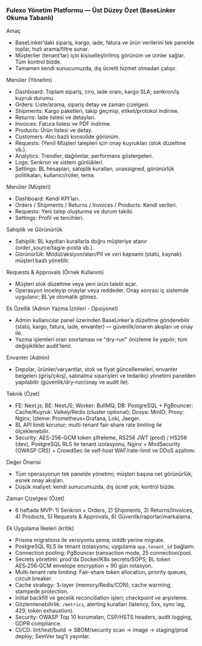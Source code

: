 ### Fulexo Yönetim Platformu — Üst Düzey Özet (BaseLinker Okuma Tabanlı)

Amaç
- BaseLinker’daki sipariş, kargo, iade, fatura ve ürün verilerini tek panelde toplar, hızlı arama/filtre sunar.
- Müşteriler (tenant’lar) için kişiselleştirilmiş görünüm ve izinler sağlar. Tüm kontrol bizde.
- Tamamen kendi sunucumuzda, dış ücretli hizmet olmadan çalışır.

Menüler (Yönetim)
- Dashboard: Toplam sipariş, ciro, iade oranı, kargo SLA; senkron/iş kuyruk durumu.
- Orders: Liste/arama, sipariş detay ve zaman çizelgesi.
- Shipments: Kargo paketleri, takip geçmişi, etiket/protokol indirme.
- Returns: İade listesi ve detayları.
- Invoices: Fatura listesi ve PDF indirme.
- Products: Ürün listesi ve detay.
- Customers: Alıcı bazlı konsolide görünüm.
- Requests: (Yeni) Müşteri talepleri için onay kuyrukları (stok düzeltme vb.).
- Analytics: Trendler, dağılımlar, performans göstergeleri.
- Logs: Senkron ve sistem günlükleri.
- Settings: BL hesapları, sahiplik kuralları, unassigned, görünürlük politikaları, kullanıcı/roller, tema.

Menüler (Müşteri)
- Dashboard: Kendi KPI’ları.
- Orders / Shipments / Returns / Invoices / Products: Kendi verileri.
- Requests: Yeni talep oluşturma ve durum takibi.
- Settings: Profil ve tercihleri.

Sahiplik ve Görünürlük
- Sahiplik: BL kayıtları kurallarla doğru müşteriye atanır (order_source/tag/e-posta vb.).
- Görünürlük: Modül/aksiyon/alan/PII ve veri kapsamı (statü, kaynak) müşteri bazlı yönetilir.

Requests & Approvals (Örnek Kullanım)
- Müşteri stok düzeltme veya yeni ürün talebi açar.
- Operasyon inceleyip onaylar veya reddeder. Onay sonrası iç sistemde uygulanır; BL’ye otomatik gitmez.

Ek Özellik (Admin Yazma İzinleri - Opsiyonel)
- Admin kullanıcılar panel üzerinden BaseLinker’a düzeltme gönderebilir (statü, kargo, fatura, iade, envanter) — güvenlik/onarım akışları ve onay ile.
- Yazma işlemleri oran sınırlaması ve "dry-run" önizleme ile yapılır; tüm değişiklikler audit’lenir.

Envanter (Admin)
- Depolar, ürünler/varyantlar, stok ve fiyat güncellemeleri, envanter belgeleri (giriş/çıkış), satınalma siparişleri ve tedarikçi yönetimi panelden yapılabilir (güvenlik/dry‑run/onay ve audit ile).

Teknik (Özet)
- FE: Next.js; BE: NestJS; Worker: BullMQ; DB: PostgreSQL + PgBouncer; Cache/Kuyruk: Valkey/Redis (cluster optional); Dosya: MinIO; Proxy: Nginx; İzleme: Prometheus+Grafana, Loki, Jaeger.
- BL API limiti korunur; multi-tenant fair-share rate limiting ile ölçeklenebilir.
- Security: AES-256-GCM token şifreleme, RS256 JWT (prod) / HS256 (dev), PostgreSQL RLS ile tenant izolasyonu, Nginx + ModSecurity (OWASP CRS) + CrowdSec ile self‑host WAF/rate-limit ve DDoS azaltımı.

Değer Önerisi
- Tüm operasyonun tek panelde yönetimi; müşteri başına net görünürlük; esnek onay akışları.
- Düşük maliyet: kendi sunucumuzda, dış ücret yok; kontrol bizde.

Zaman Çizelgesi (Özet)
- 6 haftada MVP: 1) Senkron + Orders, 2) Shipments, 3) Returns/Invoices, 4) Products, 5) Requests & Approvals, 6) Güvenlik/raporlar/markalama.

Ek Uygulama İlkeleri (kritik)
- Prisma migrations ile versiyonlu şema; initdb yerine migrate.
- PostgreSQL RLS ile tenant izolasyonu; uygulama `app.tenant_id` bağlamı.
- Connection pooling: PgBouncer transaction mode, 25 connection/pool.
- Secrets yönetimi: prod'da Docker/K8s secrets/SOPS; BL token AES‑256‑GCM envelope encryption + 90 gün rotasyon.
- Multi-tenant rate limiting: Fair-share token allocation, priority queues, circuit breaker.
- Cache strategy: 3-layer (memory/Redis/CDN), cache warming, stampede protection.
- Initial backfill ve gecelik reconciliation işleri; checkpoint ve arşivleme.
- Gözlemlenebilirlik: `/metrics`, alerting kuralları (latency, 5xx, sync lag, 429, token exhaustion).
- Security: OWASP Top 10 korumaları, CSP/HSTS headers, audit logging, GDPR compliance.
- CI/CD: lint/test/build → SBOM/security scan → image → staging/prod deploy; SemVer tag'li yayınlar.
